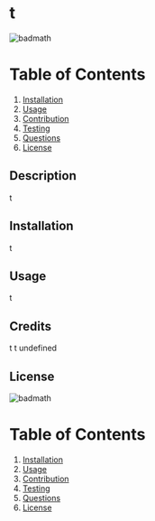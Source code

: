 # t

  ![badmath](https://img.shields.io/github/languages/top/lernantino/badmath)
  
# Table of Contents
1. [Installation](#installation)
2. [Usage](#usage)
3. [Contribution](#contribution)
4. [Testing](#testing)
5. [Questions](#questions)
6. [License](#license)
		

  ## Description
  
 t
  
  
  ## Installation
  
  t

  ## Usage
  
  t

  ## Credits

  t
  t
  undefined
  
  ## License
  
![badmath](https://img.shields.io/github/languages/top/lernantino/badmath)

# Table of Contents
1. [Installation](#installation)
2. [Usage](#usage)
3. [Contribution](#contribution)
4. [Testing](#testing)
5. [Questions](#questions)
6. [License](#license)
		

  

